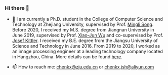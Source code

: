 ### Hi there 👋

- 🔭 I am currently a Ph.D. student in the College of Computer Science and Technology at Zhejiang University, supervised by Prof. [Mingli Song](https://person.zju.edu.cn/en/msong). Before 2020, I received my M.S. degree from Jiangnan University in June 2019, supervised by Prof. [Xiao-Jun Wu](https://ai.jiangnan.edu.cn/info/1013/1500.htm) and co-supervised by Prof. [Josef Kittler](https://www.surrey.ac.uk/people/josef-kittler). I received my B.E. degree from the Jiangsu University of Science and Technology in June 2016. From 2019 to 2020, I worked as an image processing engineer at a leading technology company located in Hangzhou, China. More details can be found [here](https://chenchkx.github.io/).

- 📫 How to reach me: chenkx@zju.edu.cn or chenkx.jsh@aliyun.com
<!--
**chenchkx/chenchkx** is a ✨ _special_ ✨ repository because its `README.md` (this file) appears on your GitHub profile.

Here are some ideas to get you started:

- 🔭 I’m currently working on ...
- 🌱 I’m currently learning ...
- 👯 I’m looking to collaborate on ...
- 🤔 I’m looking for help with ...
- 💬 Ask me about ...
- 📫 How to reach me: ...
- 😄 Pronouns: ...
- ⚡ Fun fact: ...
-->

<!--
[![Anurag's GitHub stats](https://github-readme-stats.vercel.app/api?username=chenchkx)](https://github.com/anuraghazra/github-readme-stats)
[![Top Langs](https://github-readme-stats.vercel.app/api/top-langs/?username=chenchkx&layout=donut)](https://github.com/anuraghazra/github-readme-stats)
-->
